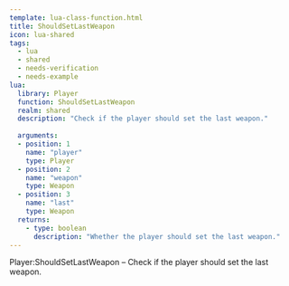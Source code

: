 ```yaml
---
template: lua-class-function.html
title: ShouldSetLastWeapon
icon: lua-shared
tags:
  - lua
  - shared
  - needs-verification
  - needs-example
lua:
  library: Player
  function: ShouldSetLastWeapon
  realm: shared
  description: "Check if the player should set the last weapon."
  
  arguments:
  - position: 1
    name: "player"
    type: Player
  - position: 2
    name: "weapon"
    type: Weapon
  - position: 3
    name: "last"
    type: Weapon
  returns:
    - type: boolean
      description: "Whether the player should set the last weapon."
---
```


<div class="lua__search__keywords">
Player:ShouldSetLastWeapon &#x2013; Check if the player should set the last weapon.
</div>
